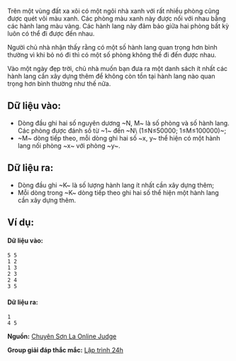 <!--
**<center>NGUỒN: Hội thảo Duyên Hải 2016 - Lê Thanh Bình</center>**
-->

Trên một vùng đất xa xôi có một ngôi nhà xanh với rất nhiều phòng cũng được quét vôi màu xanh. Các phòng màu xanh này được  nối với nhau bằng các hành lang màu vàng. Các hành lang này đảm bảo giữa hai phòng bất kỳ luôn có thể đi được đến nhau.

Người chủ nhà nhận thấy rằng có một số hành lang quan trọng hơn bình thường vì khi bỏ nó đi thì có một số phòng không thể đi đến được nhau.

Vào một ngày đẹp trời, chủ nhà muốn bạn đưa ra một danh sách ít nhất các hành lang cần xây dựng thêm để không còn tồn tại  hành lang nào quan trọng hơn bình thường như thế nữa.

## Dữ liệu vào:
- Dòng đầu ghi hai số nguyên dương ~N, M~ là số phòng và số hành lang. Các phòng được đánh số từ ~1~ đến ~N\ (1≤N≤50000; 1≤M≤100000)~;
- ~M~ dòng tiếp theo, mỗi dòng ghi hai số ~x, y~ thể hiện có một hành lang nối phòng ~x~ với phòng ~y~.

## Dữ liệu ra:
- Dòng đầu ghi ~K~ là số lượng hành lang ít nhất cần xây dựng thêm;
- Mỗi dòng trong ~K~ dòng tiếp theo ghi hai số thể hiện một hành lang cần xây dựng thêm.

## Ví dụ:
#### Dữ liệu vào:
```
5 5
1 2
1 3
2 3
2 4
3 5
```

#### Dữ liệu ra:
```
1
4 5
```
**Nguồn:** [Chuyên Sơn La Online Judge](http://csloj.ddns.net/)

**Group giải đáp thắc mắc:** [Lập trình 24h](https://www.facebook.com/groups/1386904321519984)